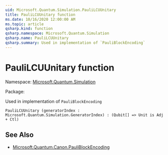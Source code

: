 ```yaml
---
uid: Microsoft.Quantum.Simulation.PauliLCUUnitary
title: PauliLCUUnitary function
ms.date: 10/16/2020 12:00:00 AM
ms.topic: article
qsharp.kind: function
qsharp.namespace: Microsoft.Quantum.Simulation
qsharp.name: PauliLCUUnitary
qsharp.summary: Used in implementation of `PauliBlockEncoding`
---
```


# PauliLCUUnitary function

Namespace: [Microsoft.Quantum.Simulation](xref:Microsoft.Quantum.Simulation)

Package: [](https://nuget.org/packages/)


Used in implementation of `PauliBlockEncoding`

```Q#
PauliLCUUnitary (generatorIndex : Microsoft.Quantum.Simulation.GeneratorIndex) : (Qubit[] => Unit is Adj + Ctl)
```


## See Also

- [Microsoft.Quantum.Canon.PauliBlockEncoding](xref:Microsoft.Quantum.Canon.PauliBlockEncoding)